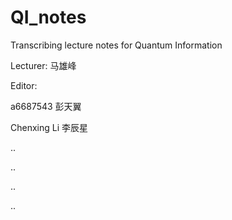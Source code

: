 # QI_notes
Transcribing lecture notes for Quantum Information

Lecturer: 马雄峰

Editor:

a6687543 彭天翼 

Chenxing Li 李辰星

..

..

..

..
